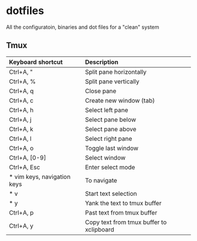 # dotfiles
All the configuratoin, binaries and dot files for a "clean" system

## Tmux

| Keyboard shortcut                         | Description                                     |
|:------------------------------------------|:------------------------------------------------|
| Ctrl+A, "                                 | Split pane horizontally                         |
| Ctrl+A, %                                 | Split pane vertically                           |
| Ctrl+A, q                                 | Close pane                                      |
| Ctrl+A, c                                 | Create new window (tab)                         |
| Ctrl+A, h                                 | Select left pane                                |
| Ctrl+A, j                                 | Select pane below                               |
| Ctrl+A, k                                 | Select pane above                               |
| Ctrl+A, l                                 | Select right pane                               |
| Ctrl+A, o                                 | Toggle last window                              |
| Ctrl+A, [0-9]                             | Select window                                   |
| Ctrl+A, Esc                               | Enter select mode                               |
  * vim keys, navigation keys               | To navigate                                     |
  * v                                       | Start text selection                            |
  * y                                       | Yank the text to tmux buffer                    |
| Ctrl+A, p                                 | Past text from tmux buffer                      |
| Ctrl+A, y                                 | Copy text from tmux buffer to xclipboard        |
